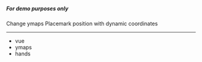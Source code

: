 ##### For demo purposes only

Change ymaps Placemark position with dynamic coordinates
___

- vue
- ymaps
- hands